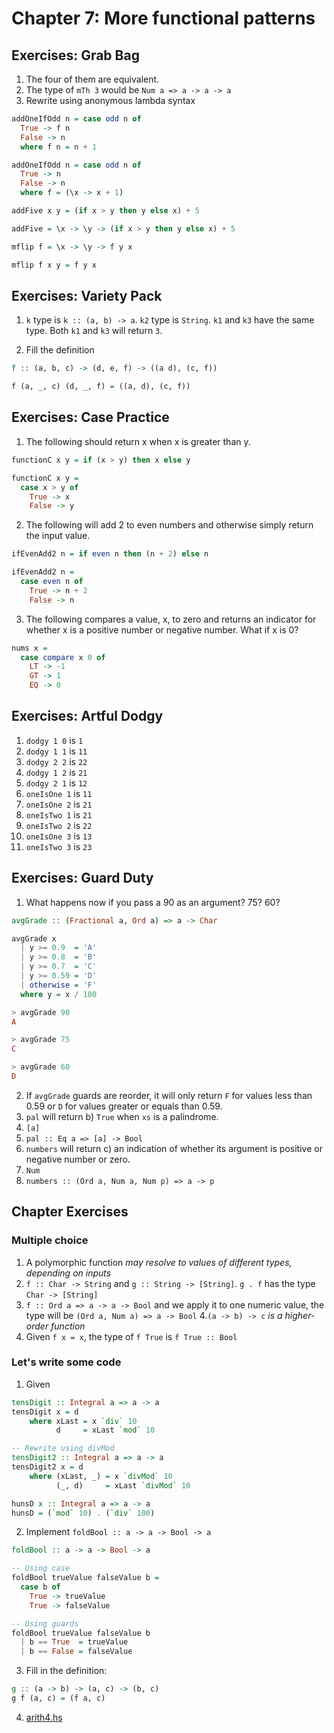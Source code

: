# Chapter 7: More functional patterns

## Exercises: Grab Bag

1. The four of them are equivalent.
2. The type of `mTh 3` would be `Num a => a -> a -> a`
3. Rewrite using anonymous lambda syntax

``` haskell
addOneIfOdd n = case odd n of
  True -> f n
  False -> n
  where f n = n + 1

addOneIfOdd n = case odd n of
  True -> n
  False -> n
  where f = (\x -> x + 1)
```

``` haskell
addFive x y = (if x > y then y else x) + 5

addFive = \x -> \y -> (if x > y then y else x) + 5
```

``` haskell
mflip f = \x -> \y -> f y x

mflip f x y = f y x
```

## Exercises: Variety Pack

1. `k` type is `k :: (a, b) -> a`.
   `k2` type is `String`.
   `k1` and `k3` have the same type.
   Both `k1` and `k3` will return `3`.

2. Fill the definition

``` haskell
f :: (a, b, c) -> (d, e, f) -> ((a d), (c, f))

f (a, _, c) (d, _, f) = ((a, d), (c, f))
```

## Exercises: Case Practice

1. The following should return x when x is greater than y.
``` haskell
functionC x y = if (x > y) then x else y

functionC x y =
  case x > y of
    True -> x
    False -> y
```

2. The following will add 2 to even numbers and otherwise simply return the input value.
``` haskell
ifEvenAdd2 n = if even n then (n + 2) else n

ifEvenAdd2 n =
  case even n of
    True -> n + 2
    False -> n
```

3. The following compares a value, x, to zero and returns an indicator for whether x is a positive number or negative number. What if x is 0?
``` haskell
nums x =
  case compare x 0 of
    LT -> -1
    GT -> 1
    EQ -> 0
```

## Exercises: Artful Dodgy

1. `dodgy 1 0` is `1`
2. `dodgy 1 1` is `11`
3. `dodgy 2 2` is `22`
4. `dodgy 1 2` is `21`
5. `dodgy 2 1` is `12`
6. `oneIsOne 1` is `11`
7. `oneIsOne 2` is `21`
8. `oneIsTwo 1` is `21`
9. `oneIsTwo 2` is `22`
10. `oneIsOne 3` is `13`
11. `oneIsTwo 3` is `23`

## Exercises: Guard Duty

1. What happens now if you pass a 90 as an argument? 75? 60?

``` haskell
avgGrade :: (Fractional a, Ord a) => a -> Char

avgGrade x
  | y >= 0.9  = 'A'
  | y >= 0.8  = 'B'
  | y >= 0.7  = 'C'
  | y >= 0.59 = 'D'
  | otherwise = 'F'
  where y = x / 100

> avgGrade 90
A

> avgGrade 75
C

> avgGrade 60
D
```

2. If `avgGrade` guards are reorder, it will only return `F` for values less than 0.59 or `D` for values greater or equals than 0.59.
3. `pal` will return b) `True` when `xs` is a palindrome.
4. `[a]`
5. `pal :: Eq a => [a] -> Bool`
6. `numbers` will return c) an indication of whether its argument is positive or negative number or zero.
7. `Num`
8. `numbers :: (Ord a, Num a, Num p) => a -> p`

## Chapter Exercises

### Multiple choice

1. A polymorphic function _may resolve to values of different types, depending on inputs_
2. `f :: Char -> String` and `g :: String -> [String]`. `g . f` has the type `Char -> [String]`
3. `f :: Ord a => a -> a -> Bool` and we apply it to one numeric value, the type will be `(Ord a, Num a) => a -> Bool`
4.`(a -> b) -> c` _is a higher-order function_
5. Given `f x = x`, the type of `f True` is `f True :: Bool`

### Let's write some code

1. Given

``` haskell
tensDigit :: Integral a => a -> a
tensDigit x = d
    where xLast = x `div` 10
          d     = xLast `mod` 10

-- Rewrite using divMod
tensDigit2 :: Integral a => a -> a
tensDigit2 x = d
    where (xLast, _) = x `divMod` 10
          (_, d)     = xLast `divMod` 10

hunsD x :: Integral a => a -> a
hunsD = (`mod` 10) . (`div` 100)
```

2. Implement `foldBool :: a -> a -> Bool -> a`

``` haskell
foldBool :: a -> a -> Bool -> a

-- Using case
foldBool trueValue falseValue b =
  case b of
    True -> trueValue
    True -> falseValue

-- Using guards
foldBool trueValue falseValue b
  | b == True  = trueValue
  | b == False = falseValue
```

3. Fill in the definition:

``` haskell
g :: (a -> b) -> (a, c) -> (b, c)
g f (a, c) = (f a, c)
```

4. [arith4.hs](/arith4.hs)

